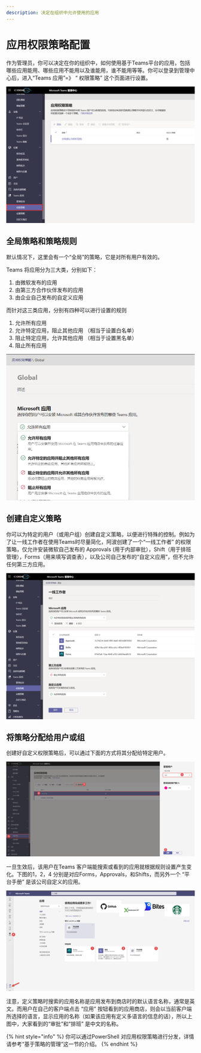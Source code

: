 ```yaml
---
description: 决定在组织中允许使用的应用
---
```


# 应用权限策略配置

作为管理员，你可以决定在你的组织中，如何使用基于Teams平台的应用，包括哪些应用能用、哪些应用不能用以及谁能用，谁不能用等等。你可以登录到管理中心后，进入“Teams 应用”=》 “ 权限策略” 这个页面进行设置。

![](../.gitbook/assets/tu-pian-%20%28197%29.png)

## 全局策略和策略规则

默认情况下，这里会有一个“全局”的策略，它是对所有用户有效的。

Teams 将应用分为三大类，分别如下：

1. 由微软发布的应用
2. 由第三方合作伙伴发布的应用
3. 由企业自己发布的自定义应用

而针对这三类应用，分别有四种可以进行设置的规则

1. 允许所有应用
2. 允许特定应用，阻止其他应用 （相当于设置白名单）
3. 阻止特定应用，允许其他应用 （相当于设置黑名单）
4. 阻止所有应用

![](../.gitbook/assets/tu-pian-%20%28196%29.png)

## 创建自定义策略

你可以为特定的用户（或用户组）创建自定义策略，以便进行特殊的控制。例如为了让一线工作者在使用Teams时尽量简化，阿波创建了一个“一线工作者” 的权限策略，仅允许安装微软自己发布的 Approvals \(用于内部审批），Shift（用于排班管理），Forms（用来填写调查表），以及公司自己发布的“自定义应用”，但不允许任何第三方应用。

![](../.gitbook/assets/tu-pian-%20%28194%29.png)

## 将策略分配给用户或组

创建好自定义权限策略后，可以通过下面的方式将其分配给特定用户。

![](../.gitbook/assets/tu-pian-%20%28193%29.png)

一旦生效后，该用户在Teams 客户端能搜索或看到的应用就根据规则设置产生变化。下图的1，2，4 分别是对应Forms，Approvals，和Shifts，而另外一个 “平台手册” 是该公司自定义的应用。

![](../.gitbook/assets/tu-pian-%20%28195%29.png)

注意，定义策略时搜索的应用名称是应用发布到商店时的默认语言名称，通常是英文。而用户在自己的客户端点击 “应用” 按钮看到的应用商店，则会以当前客户端所选择的语言，显示应用的名称（如果该应用有定义多语言的信息的话），所以上图中，大家看到的“审批”和“排班” 是中文的名称。

{% hint style="info" %}
你可以通过PowerShell 对应用权限策略进行分发，详情请参考“基于策略的管理”这一节的介绍。
{% endhint %}

